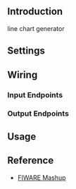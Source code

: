## Introduction

line chart generator

## Settings

## Wiring

### Input Endpoints

### Output Endpoints

## Usage

## Reference

- [FIWARE Mashup](https://mashup.lab.fiware.org/)
